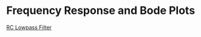 # Frequency Response and Bode Plots

[RC Lowpass Filter](https://kenn0727.github.io/ee-microsims/sims/rc-lowpass-filter/)